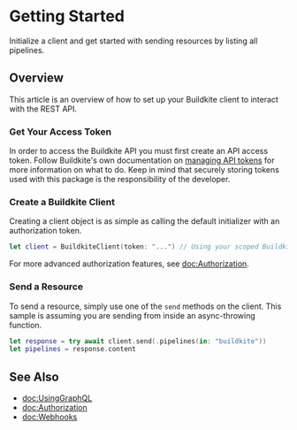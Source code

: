 # Getting Started

Initialize a client and get started with sending resources by listing all pipelines. 

## Overview

This article is an overview of how to set up your Buildkite client to interact with the REST API.

### Get Your Access Token

In order to access the Buildkite API you must first create an API access token. Follow Buildkite's own documentation on [managing API tokens](https://buildkite.com/docs/apis/managing-api-tokens) for more information on what to do. Keep in mind that securely storing tokens used with this package is the responsibility of the developer. 

### Create a Buildkite Client

Creating a client object is as simple as calling the default initializer with an authorization token. 

```swift
let client = BuildkiteClient(token: "...") // Using your scoped Buildkite API access token
```

For more advanced authorization features, see <doc:Authorization>.

### Send a Resource

To send a resource, simply use one of the `send` methods on the client. This sample is assuming you are sending from inside an async-throwing function. 

```swift
let response = try await client.send(.pipelines(in: "buildkite"))
let pipelines = response.content
```

## See Also

- <doc:UsingGraphQL>
- <doc:Authorization>
- <doc:Webhooks>
